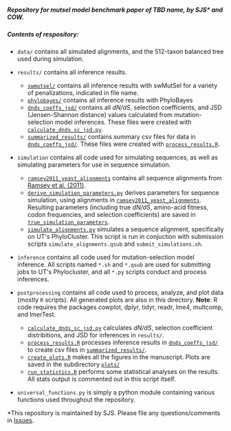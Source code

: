 ##### Repository for *mutsel model benchmark paper of TBD name*, by SJS\* and COW. 

##### Contents of respository:

- `data/` contains all simulated alignments, and the 512-taxon balanced tree used during simulation.

- `results/` contains all inference results.
    - [`swmutsel/`](./results/swmutsel/) contains all inference results with swMutSel for a variety of penalizations, indicated in file name.
    - [`phylobayes/`](./results/phylobayes/) contains all inference results with PhyloBayes
    - [`dnds_coeffs_jsd/`](./results/dnds_coeffs_jsd/) contains all *dN/dS*, selection coefficients, and JSD (Jensen-Shannon distance) values calculated from mutation-selection model inferences. These files were created with [`calculate_dnds_sc_jsd.py`](./postprocessing/calculate_dnds_sc_jsd.py).
    - [`summarized_results/`](./results/summarized_results) contains summary csv files for data in [`dnds_coeffs_jsd/`](./results/dnds_coeffs_jsd/). These files were created with [`process_results.R`](./postprocessing/process_results.R).

- `simulation` contains all code used for simulating sequences, as well as simulating parameters for use in sequence simulation. 
    - [`ramsey2011_yeast_alignments`](./simulation/ramsey2011_yeast_alignments) contains all sequence alignments from [Ramsey et al. (2011)](http://www.genetics.org/cgi/pmidlookup?view=long&pmid=21467571). 
    - [`derive_simulation_parameters.py`](./simulation/derive_simulation_parameters.py) derives parameters for sequence simulation, using alignments in [`ramsey2011_yeast_alignments`](./simulation/ramsey2011_yeast_alignments). Resulting parameters (including true *dN/dS*, amino-acid fitness, codon frequencies, and selection coefficients) are saved in [`true_simulation_parameters`](./simulation/true_simulation_parameters).
    - [`simulate_alignments.py`](./simulation/simulate_alignments.py) simulates a sequence alignment, specifically on UT's PhyloCluster. This script is run in conjuction with submission scripts `simulate_alignments.qsub` and `submit_simulations.sh`.
    
- `inference` contains all code used for mutation-selection model inference. All scripts named `*.sh` and `*.qsub` are used for submitting jobs to UT's Phylocluster, and all `*.py` scripts conduct and process inferences. 

- `postprocessing` contains all code used to process, analyze, and plot data (mostly `R` scripts). All generated plots are also in this directory. **Note**: R code requires the packages cowplot, dplyr, tidyr, readr, lme4, multcomp, and lmerTest.
    - [`calculate_dnds_sc_jsd.py`](./postprocessing/calculate_dnds_sc_jsd.py) calculates *dN/dS*, selection coefficient distribitions, and JSD for inferences in `results/`.
    - [`process_results.R`](./postprocessing/process_results.R) processes inference results in [`dnds_coeffs_jsd/`](./results/dnds_coeffs_jsd/) to create csv files in [`summarized_results/`](./results/summarized_results).
    - [`create_plots.R`](./postprocessing/create_plots.R) makes all the figures in the manuscript. Plots are saved in the subdirectory [`plots/`](./postprocessing/plots/)
    - [`run_statistics.R`](./postprocessing/run_statistics.R) performs some statistical analyses on the results. All stats output is commented out in this script itself.

- `universal_functions.py` is simply a python module containing various functions used throughout the repository.


\*This repository is maintained by SJS. Please file any questions/comments in [Issues](https://github.com/sjspielman/mutsel_benchmark/issues/).
